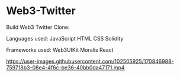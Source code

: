 # Web3-Twitter

Build Web3 Twitter Clone:

Languages used:
JavaScript
HTML
CSS
Solidity

Frameworks used:
Web3UIKit
Moralis
React

https://user-images.githubusercontent.com/102505925/170846988-759718b3-08e4-4f6c-be36-40bb0da47171.mp4

